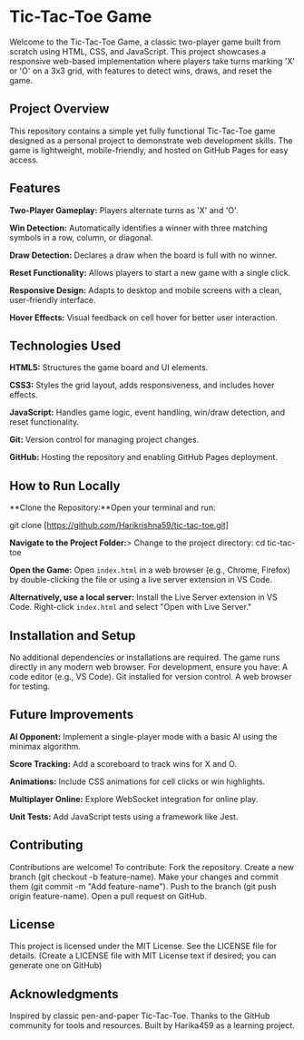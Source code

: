 # Tic-Tac-Toe Game
Welcome to the Tic-Tac-Toe Game, a classic two-player game built from scratch using HTML, CSS, and JavaScript. This project showcases a responsive web-based implementation where players take turns marking 'X' or 'O' on a 3x3 grid, with features to detect wins, draws, and reset the game.


## Project Overview
This repository contains a simple yet fully functional Tic-Tac-Toe game designed as a personal project to demonstrate web development skills. The game is lightweight, mobile-friendly, and hosted on GitHub Pages for easy access.


## Features
**Two-Player Gameplay:** Players alternate turns as 'X' and 'O'.

**Win Detection:** Automatically identifies a winner with three matching symbols in a row, column, or diagonal.

**Draw Detection:** Declares a draw when the board is full with no winner.

**Reset Functionality:** Allows players to start a new game with a single click.

**Responsive Design:** Adapts to desktop and mobile screens with a clean, user-friendly interface.

**Hover Effects:** Visual feedback on cell hover for better user interaction.


## Technologies Used
**HTML5:** Structures the game board and UI elements.

**CSS3:** Styles the grid layout, adds responsiveness, and includes hover effects.

**JavaScript:** Handles game logic, event handling, win/draw detection, and reset functionality.

**Git:** Version control for managing project changes.

**GitHub:** Hosting the repository and enabling GitHub Pages deployment.


## How to Run Locally
**Clone the Repository:**Open your terminal and run:

git clone [https://github.com/Harikrishna59/tic-tac-toe.git]

**Navigate to the Project Folder:**> Change to the project directory:
cd tic-tac-toe

**Open the Game:**
Open `index.html` in a web browser (e.g., Chrome, Firefox) by double-clicking the file or using a live server extension in VS Code.

**Alternatively, use a local server:**
Install the Live Server extension in VS Code.
Right-click `index.html` and select "Open with Live Server."


## Installation and Setup
No additional dependencies or installations are required. The game runs directly in any modern web browser. For development, ensure you have:
A code editor (e.g., VS Code).
Git installed for version control.
A web browser for testing.


## Future Improvements
**AI Opponent:** Implement a single-player mode with a basic AI using the minimax algorithm.

**Score Tracking:** Add a scoreboard to track wins for X and O.

**Animations:** Include CSS animations for cell clicks or win highlights.

**Multiplayer Online:** Explore WebSocket integration for online play.

**Unit Tests:** Add JavaScript tests using a framework like Jest.

## Contributing
Contributions are welcome! To contribute:
Fork the repository.
Create a new branch (git checkout -b feature-name).
Make your changes and commit them (git commit -m "Add feature-name").
Push to the branch (git push origin feature-name).
Open a pull request on GitHub.


## License
This project is licensed under the MIT License. See the LICENSE file for details.
(Create a LICENSE file with MIT License text if desired; you can generate one on GitHub)

## Acknowledgments
Inspired by classic pen-and-paper Tic-Tac-Toe.
Thanks to the GitHub community for tools and resources.
Built by Harika459 as a learning project.